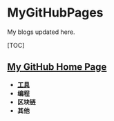 # MyGitHubPages
My blogs updated here.


[TOC]

## [My GitHub Home Page](https://github.com/ciyaer/MyGitHubPages/blob/master/My%20GitHub%20Home%20Page/MyGitHubHomePage.md)

* **[工具](https://github.com/ciyaer/MyGitHubPages/tree/master/My%20GitHub%20Home%20Page/工具)**
* **编程**
* **区块链**
* **其他**








